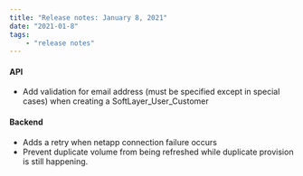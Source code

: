 ```yaml
---
title: "Release notes: January 8, 2021"
date: "2021-01-8"
tags:
    - "release notes"
---
```


#### API
- Add validation for email address (must be specified except in special cases) when creating a SoftLayer_User_Customer

#### Backend
- Adds a retry when netapp connection failure occurs
- Prevent duplicate volume from being refreshed while duplicate provision is still happening.

